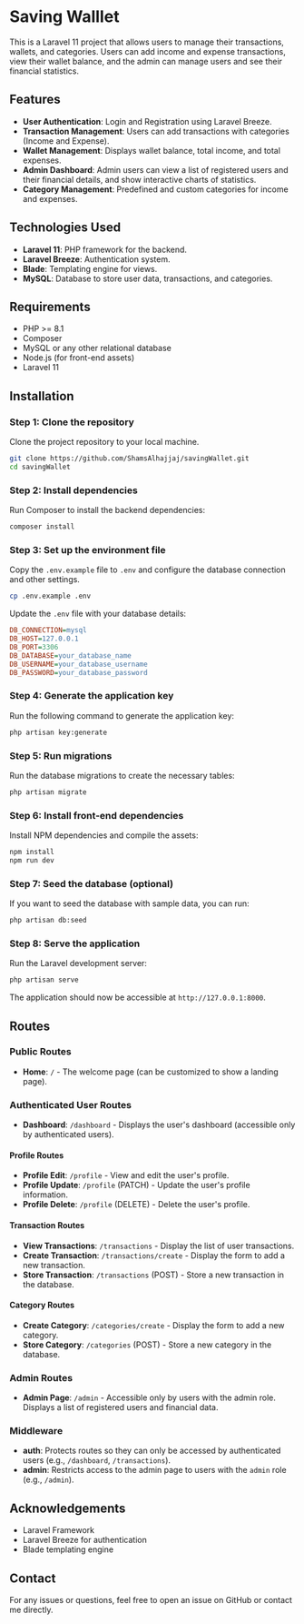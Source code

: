 
# Saving Walllet

This is a Laravel 11 project that allows users to manage their transactions, wallets, and categories. Users can add income and expense transactions, view their wallet balance, and the admin can manage users and see their financial statistics.

## Features

- **User Authentication**: Login and Registration using Laravel Breeze.
- **Transaction Management**: Users can add transactions with categories (Income and Expense).
- **Wallet Management**: Displays wallet balance, total income, and total expenses.
- **Admin Dashboard**: Admin users can view a list of registered users and their financial details, and show interactive charts of statistics.
- **Category Management**: Predefined and custom categories for income and expenses.

## Technologies Used

- **Laravel 11**: PHP framework for the backend.
- **Laravel Breeze**: Authentication system.
- **Blade**: Templating engine for views.
- **MySQL**: Database to store user data, transactions, and categories.

## Requirements

- PHP >= 8.1
- Composer
- MySQL or any other relational database
- Node.js (for front-end assets)
- Laravel 11

## Installation

### Step 1: Clone the repository

Clone the project repository to your local machine.

```bash
git clone https://github.com/ShamsAlhajjaj/savingWallet.git
cd savingWallet
```

### Step 2: Install dependencies

Run Composer to install the backend dependencies:

```bash
composer install
```

### Step 3: Set up the environment file

Copy the `.env.example` file to `.env` and configure the database connection and other settings.

```bash
cp .env.example .env
```

Update the `.env` file with your database details:

```ini
DB_CONNECTION=mysql
DB_HOST=127.0.0.1
DB_PORT=3306
DB_DATABASE=your_database_name
DB_USERNAME=your_database_username
DB_PASSWORD=your_database_password
```

### Step 4: Generate the application key

Run the following command to generate the application key:

```bash
php artisan key:generate
```

### Step 5: Run migrations

Run the database migrations to create the necessary tables:

```bash
php artisan migrate
```

### Step 6: Install front-end dependencies

Install NPM dependencies and compile the assets:

```bash
npm install
npm run dev
```

### Step 7: Seed the database (optional)

If you want to seed the database with sample data, you can run:

```bash
php artisan db:seed
```

### Step 8: Serve the application

Run the Laravel development server:

```bash
php artisan serve
```

The application should now be accessible at `http://127.0.0.1:8000`.

## Routes

### Public Routes
- **Home**: `/` - The welcome page (can be customized to show a landing page).
  
### Authenticated User Routes
- **Dashboard**: `/dashboard` - Displays the user's dashboard (accessible only by authenticated users).

#### Profile Routes
- **Profile Edit**: `/profile` - View and edit the user's profile.
- **Profile Update**: `/profile` (PATCH) - Update the user's profile information.
- **Profile Delete**: `/profile` (DELETE) - Delete the user's profile.

#### Transaction Routes
- **View Transactions**: `/transactions` - Display the list of user transactions.
- **Create Transaction**: `/transactions/create` - Display the form to add a new transaction.
- **Store Transaction**: `/transactions` (POST) - Store a new transaction in the database.

#### Category Routes
- **Create Category**: `/categories/create` - Display the form to add a new category.
- **Store Category**: `/categories` (POST) - Store a new category in the database.

### Admin Routes
- **Admin Page**: `/admin` - Accessible only by users with the admin role. Displays a list of registered users and financial data.
  
### Middleware
- **auth**: Protects routes so they can only be accessed by authenticated users (e.g., `/dashboard`, `/transactions`).
- **admin**: Restricts access to the admin page to users with the `admin` role (e.g., `/admin`).


## Acknowledgements

- Laravel Framework
- Laravel Breeze for authentication
- Blade templating engine

## Contact

For any issues or questions, feel free to open an issue on GitHub or contact me directly.
